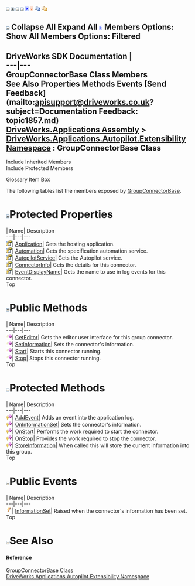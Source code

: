 ![](dotnetimages/collapse.gif) ![](dotnetimages/expand.gif) ![](dotnetimages/collapse.gif) ![](dotnetimages/expand.gif) ![](dotnetimages/drpdown.gif) ![](dotnetimages/drpdown_orange.gif) ![](dotnetimages/copycode.gif) ![](dotnetimages/copycodeHighlight.gif)

![](dotnetimages/collapse.gif) Collapse All Expand All ![](dotnetimages/drpdown.gif) Members Options: Show All  Members Options: Filtered   
---  
DriveWorks SDK Documentation  |   
---|---  
GroupConnectorBase<T> Class Members   
See Also Properties Methods Events [Send Feedback](mailto:apisupport@driveworks.co.uk?subject=Documentation Feedback: topic1857.md)  
[DriveWorks.Applications Assembly](topic13.md) > [DriveWorks.Applications.Autopilot.Extensibility Namespace](topic1633.md) : GroupConnectorBase<T> Class  
---  
  
Include Inherited Members    
Include Protected Members  


Glossary Item Box

The following tables list the members exposed by [GroupConnectorBase<T>](topic1857.md).

# ![](dotnetimages/collapse.gif)Protected Properties

| Name| Description  
---|---|---  
![Protected Property](dotnetimages/protectedProperty.gif)| [Application](topic1872.md)| Gets the hosting application.   
![Protected Property](dotnetimages/protectedProperty.gif)| [Automation](topic1873.md)| Gets the specification automation service.   
![Protected Property](dotnetimages/protectedProperty.gif)| [AutopilotService](topic1874.md)| Gets the Autopilot service.   
![Protected Property](dotnetimages/protectedProperty.gif)| [ConnectorInfo](topic1875.md)| Gets the details for this connector.   
![Protected Property](dotnetimages/protectedProperty.gif)| [EventDisplayName](topic1876.md)| Gets the name to use in log events for this connector.   
Top

# ![](dotnetimages/collapse.gif)Public Methods

| Name| Description  
---|---|---  
![Public Method](dotnetimages/publicMethod.gif)| [GetEditor](topic1864.md)| Gets the editor user interface for this group connector.   
![Public Method](dotnetimages/publicMethod.gif)| [SetInformation](topic1868.md)| Sets the connector's information.   
![Public Method](dotnetimages/publicMethod.gif)| [Start](topic1869.md)| Starts this connector running.   
![Public Method](dotnetimages/publicMethod.gif)| [Stop](topic1870.md)| Stops this connector running.   
Top

# ![](dotnetimages/collapse.gif)Protected Methods

| Name| Description  
---|---|---  
![Protected Method](dotnetimages/protectedMethod.gif)| [AddEvent](topic1863.md)| Adds an event into the application log.   
![Protected Method](dotnetimages/protectedMethod.gif)| [OnInformationSet](topic1865.md)| Sets the connector's information.   
![Protected Method](dotnetimages/protectedMethod.gif)| [OnStart](topic1866.md)| Performs the work required to start the connector.   
![Protected Method](dotnetimages/protectedMethod.gif)| [OnStop](topic1867.md)| Provides the work required to stop the connector.   
![Protected Method](dotnetimages/protectedMethod.gif)| [StoreInformation](topic1871.md)| When called this will store the current information into this group.   
Top

# ![](dotnetimages/collapse.gif)Public Events

| Name| Description  
---|---|---  
![Public Event](dotnetimages/publicEvent.gif)| [InformationSet](topic1877.md)| Raised when the connector's information has been set.   
Top

# ![](dotnetimages/collapse.gif)See Also

#### Reference

[GroupConnectorBase<T> Class](topic1857.md)   
[DriveWorks.Applications.Autopilot.Extensibility Namespace](topic1633.md)


